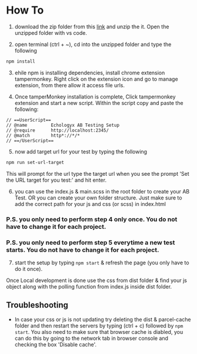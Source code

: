 # How To

1. download the zip folder from this [link](https://github.com/maaislam/echologyx-ab-testing-boilerplate/archive/refs/heads/main.zip) and unzip the it. Open the unzipped folder with vs code.

2. open terminal (ctrl + ~), cd into the unzipped folder and type the following  
  ```sh
  npm install
  ```

3. ehile npm is installing dependencies, install chrome extension tampermonkey. Right click on the extension icon and go to manage extension, from there allow it access file urls.

4. Once tamperMonkey installation is complete, Click tampermonkey extension and start a new script.
   Within the script copy and paste the following:

```
// ==UserScript==
// @name         Echologyx AB Testing Setup
// @require      http://localhost:2345/
// @match        http*://*/*
// ==/UserScript==
```

5. now add target url for your test by typing the following 
```sh
npm run set-url-target
```
This will prompt for the url type the target url when you see the prompt 'Set the URL target for you test:' and hit enter.

6. you can use the index.js & main.scss in the root folder to create your AB Test. OR you can create your own folder structure. Just make sure to add the correct path for your js and css (or scss) in index.html

### P.S. you only need to perform step 4 only once. You do not have to change it for each project.

### P.S. you only need to perform step 5 everytime a new test starts. You do not have to change it for each project.

7. start the setup by typing `npm start` & refresh the page (you only have to do it once).

Once Local development is done use the css from dist folder & find your js object along with the polling function from index.js inside dist folder.

## Troubleshooting

- In case your css or js is not updating try deleting the dist & parcel-cache folder and then restart the servers by typing (ctrl + c) followed by `npm start`. You also need to make sure that browser cache is diabled, you can do this by going to the network tab in browser console and checking the box 'Disable cache'.
